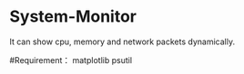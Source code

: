 # System-Monitor

It can show cpu, memory and network packets dynamically.

#Requirement：
  matplotlib
  psutil
